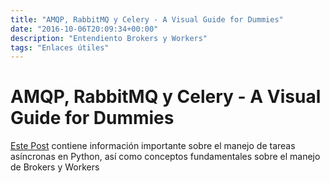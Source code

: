 ```yaml
---
title: "AMQP, RabbitMQ y Celery - A Visual Guide for Dummies"
date: "2016-10-06T20:09:34+00:00"
description: "Entendiento Brokers y Workers"
tags: "Enlaces útiles"
---
```

# AMQP, RabbitMQ y Celery - A Visual Guide for Dummies

[Este Post](https://abhishek-tiwari.com/post/amqp-rabbitmq-and-celery-a-visual-guide-for-dummies) contiene información importante sobre el manejo de tareas asíncronas en Python, así como conceptos fundamentales sobre el manejo de Brokers y Workers

